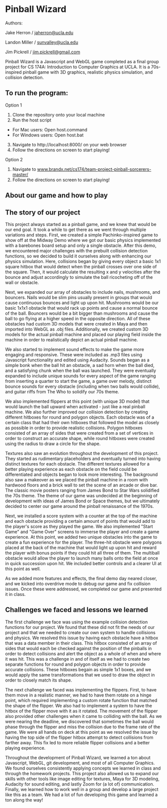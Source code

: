 # Pinball Wizard

Authors:

Jake Herron / jaherron@ucla.edu

Landon Miller / sunvalley@ucla.edu

Jim Pickrell / jim.pickrell@gmail.com


Pinball Wizard is a Javascript and WebGL game completed as a final group project for CS 174A: Introduction to Computer Graphics at UCLA. It is a 70s-inspired pinball game with 3D graphics, realistic physics simulation, and collision detection.

## To run the program:

Option 1
1. Clone the repository onto your local machine
2. Run the host script
  - For Mac users: Open host.command
  - For Windows users: Open host.bat
3. Navigate to http://localhost:8000/ on your web browser
4. Follow the directions on screen to start playing!

Option 2
1. Navigate to www.brandx.net/cs174/team-project-pinball-sorcerers-master/
2. Follow the directions on screen to start playing!

## About our game and how to play

## The story of our project

This project always started as a pinball game, and we knew that would be our end goal. It took a while to get there as we went through multiple variations and steps. First, we created a simple Pachinko-inspired game to show off at the Midway Demo where we got our basic physics implemented with a barebones board setup and only a single obstacle. After this demo, we encountered major challenges with the prebuilt collision detection functions, so we decided to build it ourselves along with enhancing our physics simulation. Here, collisions began by giving every object a basic 1x1 square hitbox that would detect when the pinball crosses over one side of the square. Then, it would calculate the resulting x and y velocities after the bounce and adjust accordingly to simulate the ball ricocheting off of the wall or obstacle. 

Next, we expanded our array of obstacles to include nails, mushrooms, and bouncers. Nails would be slim pins usually present in groups that would cause continuous bounces and light up upon hit. Mushrooms would be our basic 1x1x1 obstacle that would rack up points and cause a normal bounce of the ball. Bouncers would be a bit bigger than mushrooms and cause the ball to go flying at a higher speed in the opposite direction. All of these obstacles had custom 3D models that were created in Maya and then imported into WebGL as .obj files. Additionally, we created custom 3D models for the actual pinball machine and placed our playing field inside the machine in order to realistically depict an actual pinball machine. 

We also started to implement sound effects to make the game more engaging and responsive. These were included as .mp3 files using Javascript functionality and edited using Audacity. Sounds began as a simple bonk when the ball hit an obstacle, a sad horn when the ball died, and a satisfying chunk when the ball was launched. They were eventually expanded to include unique sounds for every aspect of the game ranging from inserting a quarter to start the game, a game over melody, distinct bounce sounds for every obstacle (including when two balls would collide), and guitar riffs from The Who to solidify our 70s theme. 

We also implemented flippers at this point (with unique 3D model) that would launch the ball upward when activated - just like a real pinball machine. We also further improved our collision detection by creating different hitboxes for round and polygon objects. Each obstacle was of a certain class that had their own hitboxes that followed the model as closely as possible in order to provide realistic collisions. Polygon hitboxes consisted of an array of sides that were created from a set of vertices in order to construct an accurate shape, while round hitboxes were created using the radius to draw a circle for the shape. 

Textures also saw an evolution throughout the development of this project. They started as rudimentary placeholders and eventually turned into having distinct textures for each obstacle. The different textures allowed for a better playing experience as each obstacle on the field could be differentiated and objects began to look more interesting. The background also saw a makeover as we placed the pinball machine in a room with hardwood floors and a brick wall to set the scene of an arcade or dive bar. The classic movie posters ranging from James Bond to Star Wars solidified the 70s theme. The theme of our game was undecided at the beginning of development with ideas of James Bond or Space themes, but we ultimately decided to center our game around the pinball renaissance of the 1970s. 

Next, we installed a score system with a counter at the top of the machine and each obstacle providing a certain amount of points that would add to the player's score as they played the game. We also implemented "Start Game" and "Game Over" screens to immerse the player and create a game experience. At this point, we added two unique obstacles into the game to create a fun experience for the player. The three-hit obstacle were polygons placed at the back of the machine that would light up upon hit and reward the player with bonus points if they could hit all three of them. The multiball obstacle would allow the player to launch many balls onto the field at once in quick succession upon hit. We included better controls and a clearer UI at this point as well. 

As we added more features and effects, the final demo day neared closer, and we kicked into overdrive mode to debug our game and fix collision issues. Once these were addressed, we completed our game and presented it in class.

## Challenges we faced and lessons we learned

The first challenge we face was using the example collision detection functions for our project. We found that these did not fit the needs of our project and that we needed to create our own system to handle collisions and physics. We resolved this issue by having each obstacle have a hitbox that was a data member in their class. This hitbox consisted of an array of sides that would each be checked against the position of the pinballs in order to detect collisions and alert the object as a whole of when and where it was hit. This was a challenge in and of itself as we had to create two separate functions for round and polygon objects in order to provide accurate collisions. These hitboxes begain as simple 1x1 boxes, and we would apply the same transformations that we used to draw the object in order to closely match its shape.

The next challenge we faced was implementing the flippers. First, to have them move in a realistic manner, we had to have them rotate on a hinge point, which required implementing a custom rotate function that matched the shape of the flipper. We also had to implement a system to have the hitbox of the flipper move with it as it rotated. The movement of the flipper also provided other challenges when it came to colliding with the ball. As we were nearing the deadline, we discovered that sometimes the ball would phase through the flipper and miss the collision due to the frame rate of the game. We were all hands on deck at this point as we resolved the issue by having the top side of the flipper hitbox attempt to detect collisions from farther away. This fix led to more reliable flipper collisions and a better playing experience. 

Throughout the development of Pinball Wizard, we learned a ton about Javascript, WebGL, git development, and most of all Computer Graphics. We found ourselves consistently applying concepts we learned in class and through the homework projects. This project also allowed us to expand our skills with other tools like image editing for textures, Maya for 3D modeling, Audacity for sound editing, and lastly Zoom for (a lot of) communication. Finally, we learned how to work well in a group and develop a large project like this as a team. We had a lot of fun developing this game and learned a ton along the way!
